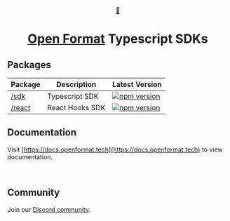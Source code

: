 <p align="center">
    <br />
    <a href="https://openformat.tech">
        💪
    <br />
</p>

<h1 align="center"><a href='http://openformat.tech/'>Open Format</a> Typescript SDKs</h1>

<p align="center"><strong></strong></p>

## Packages

| Package                    | Description     | Latest Version                                                                                                                                                            |
| -------------------------- | --------------- | ------------------------------------------------------------------------------------------------------------------------------------------------------------------------- |
| [/sdk](./packages/sdk)     | Typescript SDK  | <a href="https://www.npmjs.com/package/@openformat/sdk"><img src="https://img.shields.io/npm/v/@openformat/sdk?color=blue&label=npm&logo=npm" alt="npm version"/></a>     |
| [/react](./packages/react) | React Hooks SDK | <a href="https://www.npmjs.com/package/@openformat/react"><img src="https://img.shields.io/npm/v/@openformat/react?color=blue&label=npm&logo=npm" alt="npm version"/></a> |

## Documentation

Visit [https://docs.openformat.tech](https://docs.openformat.tech) to view documentation.

<br />

## Community

Join our [Discord community](https://discord.gg/BgkbC7Dkuf).

<br/>

